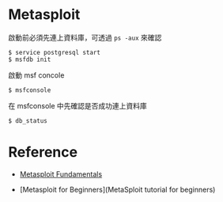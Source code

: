# Metasploit

啟動前必須先連上資料庫，可透過 ``ps -aux`` 來確認

```shell
$ service postgresql start
$ msfdb init
```

啟動 msf concole

```shell
$ msfconsole
```
在 msfconsole 中先確認是否成功連上資料庫
```shell
$ db_status
```

# Reference
* [Metasploit Fundamentals](https://www.offensive-security.com/metasploit-unleashed/using-databases/)

* [Metasploit for Beginners](MetaSploit tutorial for beginners)
